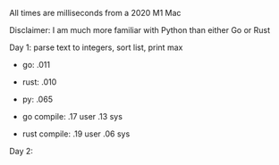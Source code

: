 All times are milliseconds from a 2020 M1 Mac

Disclaimer: I am much more familiar with Python than either Go or Rust

Day 1: parse text to integers, sort list, print max
  - go: .011
  - rust: .010
  - py: .065

  - go compile: .17 user .13 sys
  - rust compile: .19 user .06 sys

Day 2:
